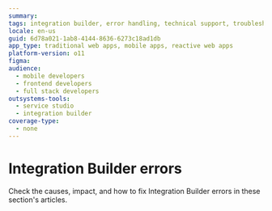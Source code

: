 ```yaml
---
summary:
tags: integration builder, error handling, technical support, troubleshooting, application development
locale: en-us
guid: 6d78a021-1ab8-4144-8636-6273c18ad1db
app_type: traditional web apps, mobile apps, reactive web apps
platform-version: o11
figma:
audience:
  - mobile developers
  - frontend developers
  - full stack developers
outsystems-tools:
  - service studio
  - integration builder
coverage-type:
  - none
---
```


# Integration Builder errors

Check the causes, impact, and how to fix Integration Builder errors in these section's articles.
